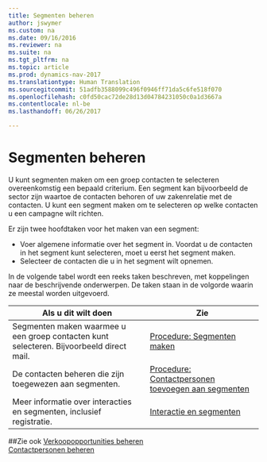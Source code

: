 ```yaml
---
title: Segmenten beheren
author: jswymer
ms.custom: na
ms.date: 09/16/2016
ms.reviewer: na
ms.suite: na
ms.tgt_pltfrm: na
ms.topic: article
ms.prod: dynamics-nav-2017
ms.translationtype: Human Translation
ms.sourcegitcommit: 51adfb3588099c496f0946ff71da5c6fe518f070
ms.openlocfilehash: c0fd50cac72de28d13d04784231050c0a1d3667a
ms.contentlocale: nl-be
ms.lasthandoff: 06/26/2017

---
```

# <a name="manage-segments"></a>Segmenten beheren
U kunt segmenten maken om een groep contacten te selecteren overeenkomstig een bepaald criterium. Een segment kan bijvoorbeeld de sector zijn waartoe de contacten behoren of uw zakenrelatie met de contacten. U kunt een segment maken om te selecteren op welke contacten u een campagne wilt richten.

Er zijn twee hoofdtaken voor het maken van een segment:

* Voer algemene informatie over het segment in. Voordat u de contacten in het segment kunt selecteren, moet u eerst het segment maken.
* Selecteer de contacten die u in het segment wilt opnemen.

In de volgende tabel wordt een reeks taken beschreven, met koppelingen naar de beschrijvende onderwerpen. De taken staan in de volgorde waarin ze meestal worden uitgevoerd.

|Als u dit wilt doen |Zie |
|---|----|
|Segmenten maken waarmee u een groep contacten kunt selecteren. Bijvoorbeeld direct mail.|[Procedure: Segmenten maken](marketing-how-create-segment.md)|
|De contacten beheren die zijn toegewezen aan segmenten.|[Procedure: Contactpersonen toevoegen aan segmenten](marketing-add-contact-segment.md)|
|Meer informatie over interacties en segmenten, inclusief registratie.|[Interactie en segmenten](marketing-interaction-segments.md)|

##<a name="see-also"></a>Zie ook
[Verkoopopportunities beheren](marketing-manage-sales-opportunities.md)  
[Contactpersonen beheren](marketing-contacts.md)

